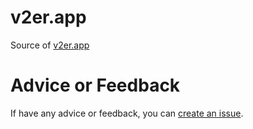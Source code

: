 # v2er.app
Source of [v2er.app](https://v2er.app)
# Advice or Feedback
If have any advice or feedback, you can [create an issue](https://github.com/ghuiii/v2er.app/issues/new?assignees=&labels=bug%2C+feature%2C+invalid%2C+question%2C+wontfix&template=v2er--.md&title=).
